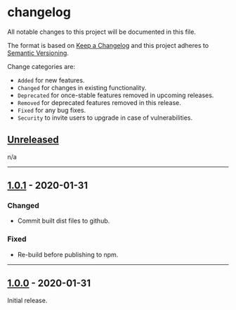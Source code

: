 # changelog

All notable changes to this project will be documented in this file.

The format is based on [Keep a Changelog](http://keepachangelog.com/en/1.0.0/)
and this project adheres to [Semantic Versioning](http://semver.org/spec/v2.0.0.html).

Change categories are:

* `Added` for new features.
* `Changed` for changes in existing functionality.
* `Deprecated` for once-stable features removed in upcoming releases.
* `Removed` for deprecated features removed in this release.
* `Fixed` for any bug fixes.
* `Security` to invite users to upgrade in case of vulnerabilities.

## [Unreleased]

n/a

---

## [1.0.1] - 2020-01-31

### Changed
* Commit built dist files to github.

### Fixed
* Re-build before publishing to npm.

---

## [1.0.0] - 2020-01-31
Initial release.

[Unreleased]: https://github.com/saibotsivad/imap-box-names/compare/develop...HEAD
[1.0.1]: https://github.com/saibotsivad/imap-box-names/compare/v1.0.0...v1.0.1
[1.0.0]: https://github.com/saibotsivad/imap-box-names/compare/v0.0.0...v1.0.0
